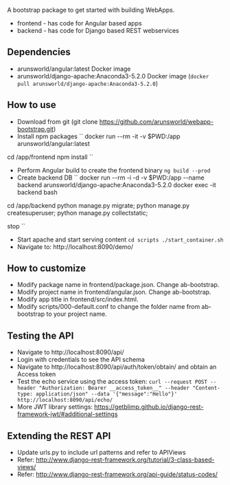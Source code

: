 A bootstrap package to get started with building WebApps.

* frontend - has code for Angular based apps
* backend - has code for Django based REST webservices

## Dependencies

* arunsworld/angular:latest Docker image
* arunsworld/django-apache:Anaconda3-5.2.0 Docker image (`docker pull arunsworld/django-apache:Anaconda3-5.2.0`)

## How to use

* Download from git (git clone https://github.com/arunsworld/webapp-bootstrap.git)
* Install npm packages
``
docker run --rm -it -v $PWD:/app arunsworld/angular:latest

cd /app/frontend
npm install
``
* Perform Angular build to create the frontend binary
``
ng build --prod
``
* Create backend DB
``
docker run --rm -i -d -v $PWD:/app --name backend arunsworld/django-apache:Anaconda3-5.2.0
docker exec -it backend bash

cd /app/backend
python manage.py migrate; python manage.py createsuperuser; python manage.py collectstatic;

stop
``
* Start apache and start serving content
``
cd scripts
./start_container.sh
``
* Navigate to: http://localhost:8090/demo/

## How to customize

* Modify package name in frontend/package.json. Change ab-bootstrap.
* Modify project name in frontend/angular.json. Change ab-bootstrap.
* Modify app title in frontend/src/index.html.
* Modify scripts/000-default.conf to change the folder name from ab-bootstrap to your project name.

## Testing the API

* Navigate to http://localhost:8090/api/
* Login with credentials to see the API schema
* Navigate to http://localhost:8090/api/auth/token/obtain/ and obtain an Access token
* Test the echo service using the access token:
`curl --request POST --header "Authorization: Bearer __access_token__" --header "Content-type: application/json" --data '{"message":"Hello"}' http://localhost:8090/api/echo/`
* More JWT library settings: https://getblimp.github.io/django-rest-framework-jwt/#additional-settings

## Extending the REST API

* Update urls.py to include url patterns and refer to APIViews
* Refer: http://www.django-rest-framework.org/tutorial/3-class-based-views/
* Refer: http://www.django-rest-framework.org/api-guide/status-codes/
